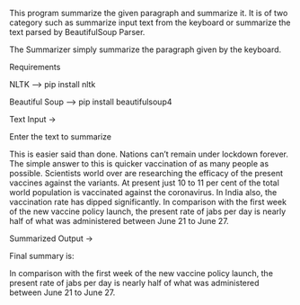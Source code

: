 This program summarize the given paragraph and summarize it. It is of two category such as summarize input text from the keyboard or summarize the text parsed by BeautifulSoup Parser.

The Summarizer simply summarize the paragraph given by the keyboard. 

Requirements

NLTK --> pip install nltk

Beautiful Soup --> pip install beautifulsoup4


Text Input ->

Enter the text to summarize

This is easier said than done. Nations can’t remain under lockdown forever. The simple answer to this is quicker vaccination of as many people as possible. Scientists world over are researching the efficacy of the present vaccines against the variants. At present just 10 to 11 per cent of the total world population is vaccinated against the coronavirus. In India also, the vaccination rate has dipped significantly. In comparison with the first week of the new vaccine policy launch, the present rate of jabs per day is nearly half of what was administered between June 21 to June 27.

Summarized Output ->

Final summary is:

In comparison with the first week of the new vaccine policy launch, the present rate of jabs per day is nearly half of what was administered between June 21 to June 27.

